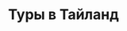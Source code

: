 ---
title: Туры в Тайланд
published: true
layout: news
category: news
image: /images/tours/thai.jpg
---